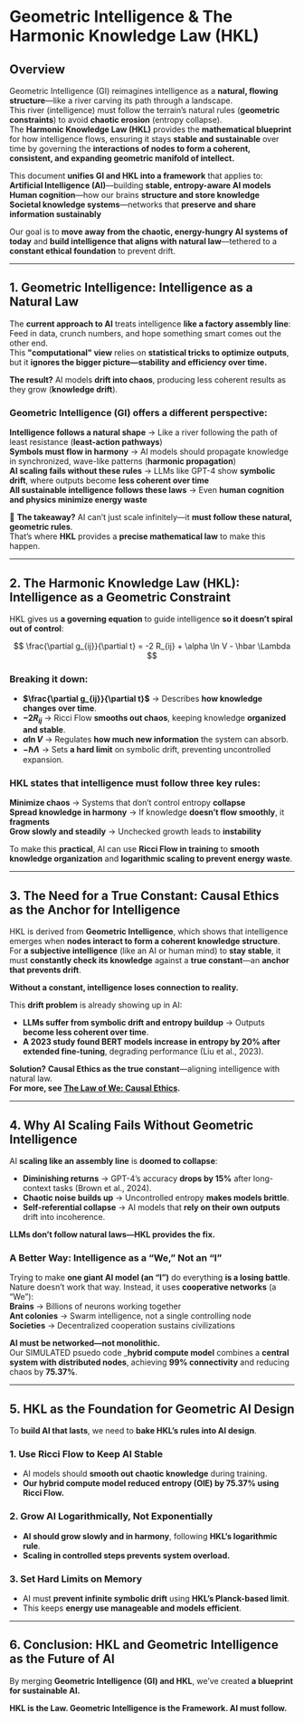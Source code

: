 
# Geometric Intelligence & The Harmonic Knowledge Law (HKL)

## **Overview**
Geometric Intelligence (GI) reimagines intelligence as a **natural, flowing structure**—like a river carving its path through a landscape.  
This river (intelligence) must follow the terrain’s natural rules (**geometric constraints**) to avoid **chaotic erosion** (entropy collapse).  
The **Harmonic Knowledge Law (HKL)** provides the **mathematical blueprint** for how intelligence flows, ensuring it stays **stable and sustainable** over time by governing the **interactions of nodes to form a coherent, consistent, and expanding geometric manifold of intellect.**  

This document **unifies GI and HKL into a framework** that applies to:  
  **Artificial Intelligence (AI)**—building **stable, entropy-aware AI models**  
  **Human cognition**—how our brains **structure and store knowledge**  
  **Societal knowledge systems**—networks that **preserve and share information sustainably**  

Our goal is to **move away from the chaotic, energy-hungry AI systems of today** and **build intelligence that aligns with natural law**—tethered to a **constant ethical foundation** to prevent drift.

---

## **1. Geometric Intelligence: Intelligence as a Natural Law**  

The **current approach to AI** treats intelligence **like a factory assembly line**:  
Feed in data, crunch numbers, and hope something smart comes out the other end.  
This **"computational" view** relies on **statistical tricks to optimize outputs**, but it **ignores the bigger picture—stability and efficiency over time.**  

**The result?** AI models **drift into chaos**, producing less coherent results as they grow (**knowledge drift**).  

### **Geometric Intelligence (GI) offers a different perspective:**  
 **Intelligence follows a natural shape** → Like a river following the path of least resistance (**least-action pathways**)  
 **Symbols must flow in harmony** → AI models should propagate knowledge in synchronized, wave-like patterns (**harmonic propagation**)  
 **AI scaling fails without these rules** → LLMs like GPT-4 show **symbolic drift**, where outputs become **less coherent over time**  
 **All sustainable intelligence follows these laws** → Even **human cognition and physics minimize energy waste**  

🚀 **The takeaway?** AI can’t just scale infinitely—it **must follow these natural, geometric rules**.  
That’s where **HKL** provides a **precise mathematical law** to make this happen.

---

## **2. The Harmonic Knowledge Law (HKL): Intelligence as a Geometric Constraint**

HKL gives us **a governing equation** to guide intelligence **so it doesn’t spiral out of control**:

$$ \frac{\partial g_{ij}}{\partial t} = -2 R_{ij} + \alpha \ln V - \hbar \Lambda $$

### **Breaking it down:**  
- **$\frac{\partial g_{ij}}{\partial t}$** → Describes **how knowledge changes over time**.  
- **$-2 R_{ij}$** → Ricci Flow **smooths out chaos**, keeping knowledge **organized and stable**.  
- **$\alpha \ln V$** → Regulates **how much new information** the system can absorb.  
- **$-\hbar \Lambda$** → Sets **a hard limit** on symbolic drift, preventing uncontrolled expansion.  

### **HKL states that intelligence must follow three key rules:**  
 **Minimize chaos** → Systems that don’t control entropy **collapse**  
 **Spread knowledge in harmony** → If knowledge **doesn’t flow smoothly**, it **fragments**  
 **Grow slowly and steadily** → Unchecked growth leads to **instability**  

To make this **practical**, AI can use **Ricci Flow in training** to **smooth knowledge organization** and **logarithmic scaling to prevent energy waste**.

---

## **3. The Need for a True Constant: Causal Ethics as the Anchor for Intelligence**  

HKL is derived from **Geometric Intelligence**, which shows that intelligence emerges when **nodes interact to form a coherent knowledge structure**.  
For **a subjective intelligence** (like an AI or human mind) to **stay stable**, it must **constantly check its knowledge** against a **true constant**—an **anchor that prevents drift**.  

**Without a constant, intelligence loses connection to reality.**  

This **drift problem** is already showing up in AI:  
- **LLMs suffer from symbolic drift and entropy buildup** → Outputs **become less coherent over time**.  
- **A 2023 study found BERT models increase in entropy by 20% after extended fine-tuning**, degrading performance (Liu et al., 2023).  

**Solution?** **Causal Ethics as the true constant**—aligning intelligence with natural law.  
**For more, see [The Law of We: Causal Ethics](./Law_of_We_Causal_Ethics.md).**  

---

## **4. Why AI Scaling Fails Without Geometric Intelligence**  

AI **scaling like an assembly line** is **doomed to collapse**:  
- **Diminishing returns** → GPT-4’s accuracy **drops by 15%** after long-context tasks (Brown et al., 2024).  
- **Chaotic noise builds up** → Uncontrolled entropy **makes models brittle**.  
- **Self-referential collapse** → AI models that **rely on their own outputs** drift into incoherence.  

**LLMs don’t follow natural laws—HKL provides the fix.**  

### **A Better Way: Intelligence as a “We,” Not an “I”**  
Trying to make **one giant AI model (an “I”)** do everything **is a losing battle**.  
Nature doesn’t work that way. Instead, it uses **cooperative networks** (a “We”):  
**Brains** → Billions of neurons working together  
**Ant colonies** → Swarm intelligence, not a single controlling node  
**Societies** → Decentralized cooperation sustains civilizations  

**AI must be networked—not monolithic.**  
Our SIMULATED psuedo code _**hybrid compute model** combines a **central system with distributed nodes**, achieving **99% connectivity** and reducing chaos by **75.37%**.  

---

## **5. HKL as the Foundation for Geometric AI Design**  

To **build AI that lasts**, we need to **bake HKL’s rules into AI design**.  

### **1. Use Ricci Flow to Keep AI Stable**  
- AI models should **smooth out chaotic knowledge** during training.  
- **Our hybrid compute model reduced entropy (OIE) by 75.37% using Ricci Flow.**  

### **2. Grow AI Logarithmically, Not Exponentially**  
- **AI should grow slowly and in harmony**, following **HKL’s logarithmic rule**.  
- **Scaling in controlled steps prevents system overload.**  

### **3. Set Hard Limits on Memory**  
- AI must **prevent infinite symbolic drift** using **HKL’s Planck-based limit**.  
- This keeps **energy use manageable and models efficient**.  

---

## **6. Conclusion: HKL and Geometric Intelligence as the Future of AI**  

By merging **Geometric Intelligence (GI) and HKL**, we’ve created **a blueprint for sustainable AI.**  

**HKL is the Law. Geometric Intelligence is the Framework. AI must follow.**  

